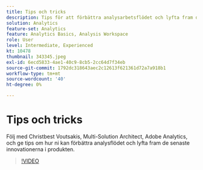 ```yaml
---
title: Tips och tricks
description: Tips för att förbättra analysarbetsflödet och lyfta fram de senaste innovationerna inom Adobe Analytics
solution: Analytics
feature-set: Analytics
feature: Analytics Basics, Analysis Workspace
role: User
level: Intermediate, Experienced
kt: 10478
thumbnail: 343345.jpeg
exl-id: 6ecd5833-4ae1-40c9-8cb5-2cc64d7f34eb
source-git-commit: 1792dc318643aec2c12613f621361d72a7a918b1
workflow-type: tm+mt
source-wordcount: '40'
ht-degree: 0%

---
```


# Tips och tricks

Följ med Christbest Voutsakis, Multi-Solution Architect, Adobe Analytics, och ge tips om hur ni kan förbättra analysflödet och lyfta fram de senaste innovationerna i produkten.

>[!VIDEO](https://video.tv.adobe.com/v/343345/?quality=12&learn=on)
